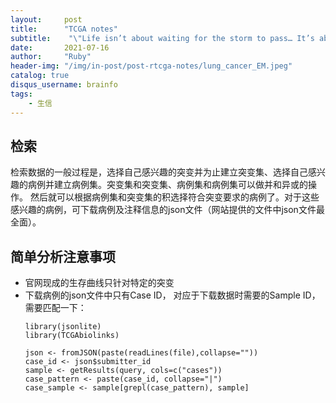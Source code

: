 ```yaml
---
layout:     post
title:      "TCGA notes"
subtitle:    "\"Life isn’t about waiting for the storm to pass… It’s about learning to dance in the rain.” — Vivian Greene\""
date:       2021-07-16
author:     "Ruby"
header-img: "/img/in-post/post-rtcga-notes/lung_cancer_EM.jpeg"
catalog: true
disqus_username: brainfo
tags: 
    - 生信
---
```


## 检索

检索数据的一般过程是，选择自己感兴趣的突变并为止建立突变集、选择自己感兴趣的病例并建立病例集。突变集和突变集、病例集和病例集可以做并和异或的操作。
然后就可以根据病例集和突变集的积选择符合突变要求的病例了。对于这些感兴趣的病例，可下载病例及注释信息的json文件（网站提供的文件中json文件最全面）。

## 简单分析注意事项
- 官网现成的生存曲线只针对特定的突变
- 下载病例的json文件中只有Case ID， 对应于下载数据时需要的Sample ID，需要匹配一下：
	```{r} 
	library(jsonlite)
	library(TCGAbiolinks)
	
	json <- fromJSON(paste(readLines(file),collapse=""))
	case_id <- json$submitter_id
	sample <- getResults(query, cols=c("cases"))
	case_pattern <- paste(case_id, collapse="|")
	case_sample <- sample[grepl(case_pattern), sample]
	```
